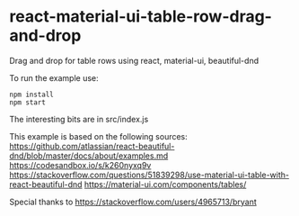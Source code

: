 # react-material-ui-table-row-drag-and-drop
Drag and drop for table rows using react, material-ui, beautiful-dnd

To run the example use: 
```
npm install
npm start
```
The interesting bits are in src/index.js

This example is based on the following sources:
https://github.com/atlassian/react-beautiful-dnd/blob/master/docs/about/examples.md
https://codesandbox.io/s/k260nyxq9v
https://stackoverflow.com/questions/51839298/use-material-ui-table-with-react-beautiful-dnd
https://material-ui.com/components/tables/

Special thanks to
https://stackoverflow.com/users/4965713/bryant

